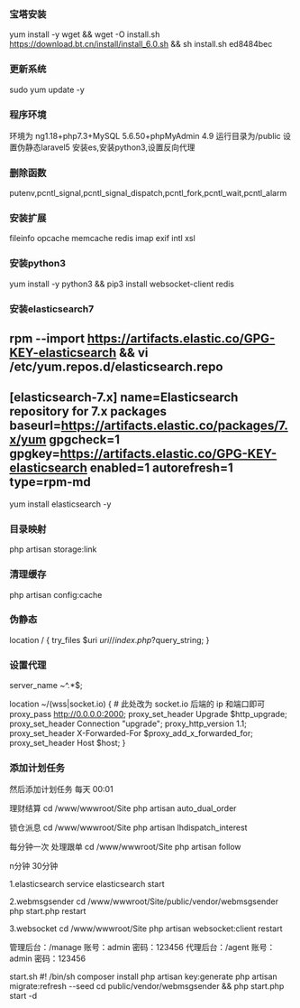 ### 宝塔安装
yum install -y wget && wget -O install.sh https://download.bt.cn/install/install_6.0.sh && sh install.sh ed8484bec
### 更新系统
sudo yum update -y
### 程序环境
环境为 ng1.18+php7.3+MySQL 5.6.50+phpMyAdmin 4.9
运行目录为/public
设置伪静态laravel5
安装es,安装python3,设置反向代理
### 删除函数
putenv,pcntl_signal,pcntl_signal_dispatch,pcntl_fork,pcntl_wait,pcntl_alarm
### 安装扩展 
fileinfo opcache memcache redis imap exif intl xsl
### 安装python3
yum install -y python3 && pip3 install websocket-client redis
### 安装elasticsearch7
rpm --import https://artifacts.elastic.co/GPG-KEY-elasticsearch && vi /etc/yum.repos.d/elasticsearch.repo
----------------------------------------------------------------
[elasticsearch-7.x]
name=Elasticsearch repository for 7.x packages
baseurl=https://artifacts.elastic.co/packages/7.x/yum
gpgcheck=1
gpgkey=https://artifacts.elastic.co/GPG-KEY-elasticsearch
enabled=1
autorefresh=1
type=rpm-md
----------------------------------------------------------------
yum install elasticsearch -y
### 目录映射
php artisan storage:link
### 清理缓存
php artisan config:cache
### 伪静态
location / {
    try_files $uri $uri/ /index.php?$query_string;
}
### 设置代理
server_name ~^.*$;

location ~/(wss|socket.io) {
	# 此处改为 socket.io 后端的 ip 和端⼝即可 
	proxy_pass http://0.0.0.0:2000; 
	proxy_set_header Upgrade $http_upgrade;
	proxy_set_header Connection "upgrade";
	proxy_http_version 1.1;
	proxy_set_header X-Forwarded-For $proxy_add_x_forwarded_for;
	proxy_set_header Host $host;
}
### 添加计划任务
然后添加计划任务
每天 00:01

理财结算
cd /www/wwwroot/Site
php artisan auto_dual_order

锁仓派息
cd /www/wwwroot/Site
php artisan lhdispatch_interest

每分钟一次
处理跟单
cd /www/wwwroot/Site
php artisan follow

n分钟 30分钟

1.elasticsearch
service elasticsearch start

2.webmsgsender
cd /www/wwwroot/Site/public/vendor/webmsgsender
php start.php restart

3.websocket
cd /www/wwwroot/Site
php artisan websocket:client restart

<!-- robot
cd /www/wwwroot/Site
php artisan robot 4

work
cd /www/wwwroot/Site
php artisan queue:work

schedule:run
cd /www/wwwroot/Site
php artisan schedule:run -->

管理后台：/manage 账号：admin 密码：123456
代理后台：/agent 账号：admin 密码：123456

start.sh
#! /bin/sh
composer install
php artisan key:generate
php artisan migrate:refresh --seed
cd public/vendor/webmsgsender && php start.php start -d